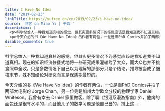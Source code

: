 ```yaml
---
title: I Have No Idea
date: '2019-02-23'
linkTitle: https://yufree.cn/cn/2019/02/23/i-have-no-idea/
source: '博客 on Miao Yu | 于淼 '
description: |-
  <p>科学总给人一种我知道真相的感觉，但其实更多情况下的感觉应该是我知道我不知道真相。现在的知识经济快餐式地将一些研究成果灌输给了大众，而大众也并不挑食照单全收。只是多数情况下自己以为理解的那部分只是个结论，推导被当成了细枝末节，殊不知结论对研究而言是保质期最短的。</p>
  <p>今天介绍的书《We Have No Idea》的作者有两位，一位是画PhD Comics并拍了两部大电影的 Jorge Cham，另一位则是加州大学欧文分校的物理学家 Daniel Whiteson。我曾有幸去 Daniel 家里做客，除了聊《银河系漫游指南》外，他烤的面包还是很有水平的，而且他儿子的数学习题是他自己出的，摊上这 ...
disable_comments: true
---
```

<p>科学总给人一种我知道真相的感觉，但其实更多情况下的感觉应该是我知道我不知道真相。现在的知识经济快餐式地将一些研究成果灌输给了大众，而大众也并不挑食照单全收。只是多数情况下自己以为理解的那部分只是个结论，推导被当成了细枝末节，殊不知结论对研究而言是保质期最短的。</p>
<p>今天介绍的书《We Have No Idea》的作者有两位，一位是画PhD Comics并拍了两部大电影的 Jorge Cham，另一位则是加州大学欧文分校的物理学家 Daniel Whiteson。我曾有幸去 Daniel 家里做客，除了聊《银河系漫游指南》外，他烤的面包还是很有水平的，而且他儿子的数学习题是他自己出的，摊上这 ...